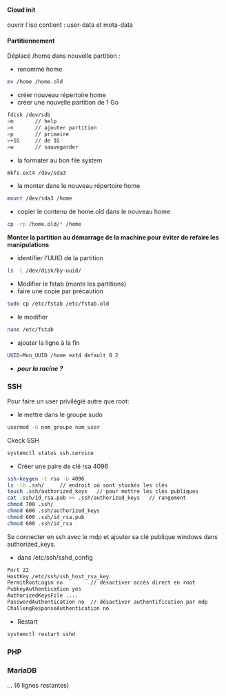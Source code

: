 #### Cloud init

ouvrir l'iso
contient : user-data et meta-data

#### Partitionnement

Déplacé /home dans nouvelle partition :
- renommé home
```bash
mv /home /home.old
```
- créer nouveau répertoire home
- créer une nouvelle partition de 1 Go
```bash
fdisk /dev/sdb   
>m       // help
>n       // ajouter partition
>p       // primaire
>+1G     // de 1G
>w       // sauvegarder
```
- la formater au bon file system
```bash
mkfs.ext4 /dev/sda3
```
- la monter dans le nouveau répertoire home
```bash
mount /dev/sda3 /home
```
- copier le contenu de home.old dans le nouveau home
```bash
cp -rp /home.old/* /home
```
**Monter la partition au démarrage de la machine pour éviter de refaire les manipulations**
- identifier l'UUID de la partition
```bash
ls -l /dev/disk/by-uuid/
``` 
- Modifier le fstab (monte les partitions)
- faire une copie par précaution
```bash
sudo cp /etc/fstab /etc/fstab.old
```
- le modifier
```bash
nano /etc/fstab
```
- ajouter la ligne à la fin
```bash
UUID=Mon_UUID /home ext4 default 0 2
```
- ***pour la racine ?***

### SSH

Pour faire un user privilégié autre que root:
- le mettre dans le groupe sudo
```bash
usermod -G nom_groupe nom_user
```
Ckeck SSH
```bash
systemctl status ssh.service
```
- Créer une paire de clé rsa 4096
```bash
ssh-keygen -t rsa -b 4096
ls -lh .ssh/     // endroit où sont stockés les clés
touch .ssh/authorized_keys   // pour mettre les clés publiques
cat .ssh/id_rsa.pub >> .ssh/authorized_keys   // rangement
chmod 700 .ssh/
chmod 600 .ssh/authorized_keys
chmod 600 .ssh/id_rsa.pub
chmod 600 .ssh/id_rsa
```
Se connecter en ssh avec le mdp et ajouter sa clé publique windows dans authorized_keys.
- dans /etc/ssh/sshd_config
```bash
Port 22
HostKey /etc/ssh/ssh_host_rsa_key
PermitRootLogin no         // désactiver accès direct en root
PubkeyAuthentication yes
AuthorizedKeysFile ....
PasswordAuthentication no  // désactiver authentification par mdp
ChallengResponseAuthentication no
```
- Restart
```bash
systemctl restart sshd
```


### PHP



### MariaDB


... (6 lignes restantes)
